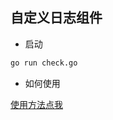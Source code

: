 自定义日志组件
------------

* 启动

```bash
go run check.go
```

* 如何使用

[使用方法点我](https://github.com/zouyx/agollo/wiki/%E8%87%AA%E5%AE%9A%E4%B9%89%E6%97%A5%E5%BF%97%E7%BB%84%E4%BB%B6)